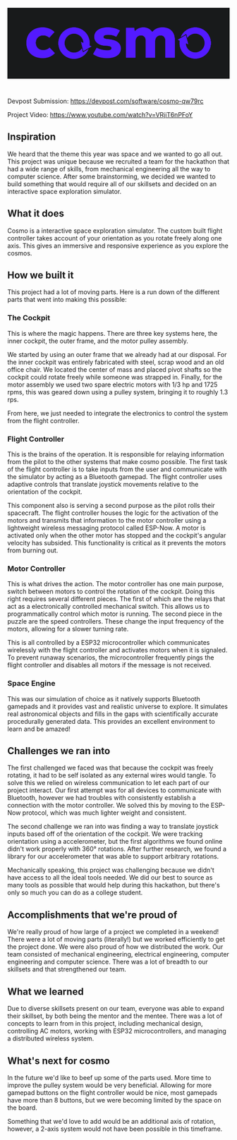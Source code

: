 ![cosmo logo](/assets/cosmo_logo.png)

#

Devpost Submission: https://devpost.com/software/cosmo-qw79rc

Project Video: https://www.youtube.com/watch?v=VRjiT6nPFoY

## Inspiration

We heard that the theme this year was space and we wanted to go all out. This project was unique because we recruited a team for the hackathon that had a wide range of skills, from mechanical engineering all the way to computer science. After some brainstorming, we decided we wanted to build something that would require all of our skillsets and decided on an interactive space exploration simulator.

## What it does

Cosmo is a interactive space exploration simulator. The custom built flight controller takes account of your orientation as you rotate freely along one axis. This gives an immersive and responsive experience as you explore the cosmos.

## How we built it

This project had a lot of moving parts. Here is a run down of the different parts that went into making this possible:

### The Cockpit

This is where the magic happens. There are three key systems here, the inner cockpit, the outer frame, and the motor pulley assembly. 

We started by using an outer frame that we already had at our disposal. For the inner cockpit was entirely fabricated with steel, scrap wood and an old office chair. We located the center of mass and placed pivot shafts so the cockpit could rotate freely while someone was strapped in. Finally, for the motor assembly we used two spare electric motors with 1/3 hp and 1725 rpms, this was geared down using a pulley system, bringing it to roughly 1.3 rps. 

From here, we just needed to integrate the electronics to control the system from the flight controller.

### Flight Controller

This is the brains of the operation. It is responsible for relaying information from the pilot to the other systems that make cosmo possible. The first task of the flight controller is to take inputs from the user and communicate with the simulator by acting as a Bluetooth gamepad. The flight controller uses adaptive controls that translate joystick movements relative to the orientation of the cockpit.

This component also is serving a second purpose as the pilot rolls their spacecraft. The flight controller houses the logic for the activation of the motors and transmits that information to the motor controller using a lightweight wireless messaging protocol called ESP-Now. A motor is activated only when the other motor has stopped and the cockpit's angular velocity has subsided. This functionality is critical as it prevents the motors from burning out.

### Motor Controller

This is what drives the action. The motor controller has one main purpose, switch between motors to control the rotation of the cockpit. Doing this right requires several different pieces. The first of which are the relays that act as a electronically controlled mechanical switch. This allows us to programmatically control which motor is running. The second piece in the puzzle are the speed controllers. These change the input frequency of the motors, allowing for a slower turning rate.

This is all controlled by a ESP32 microcontroller which communicates wirelessly with the flight controller and activates motors when it is signaled. To prevent runaway scenarios, the microcontroller frequently pings the flight controller and disables all motors if the message is not received.

### Space Engine

This was our simulation of choice as it natively supports Bluetooth gamepads and it provides vast and realistic universe to explore. It simulates real astronomical objects and fills in the gaps with scientifically accurate procedurally generated data. This provides an excellent environment to learn and be amazed! 

## Challenges we ran into

The first challenged we faced was that because the cockpit was freely rotating, it had to be self isolated as any external wires would tangle. To solve this we relied on wireless communication to let each part of our project interact. Our first attempt was for all devices to communicate with Bluetooth, however we had troubles with consistently establish a connection with the motor controller. We solved this by moving to the ESP-Now protocol, which was much lighter weight and consistent.

The second challenge we ran into was finding a way to translate joystick inputs based off of the orientation of the cockpit. We were tracking orientation using a accelerometer, but the first algorithms we found online didn't work properly with 360° rotations. After further research, we found a library for our accelerometer that was able to support arbitrary rotations.

Mechanically speaking, this project was challenging because we didn't have access to all the ideal tools needed. We did our best to source as many tools as possible that would help during this hackathon, but there's only so much you can do as a college student.

## Accomplishments that we're proud of

We're really proud of how large of a project we completed in a weekend! There were a lot of moving parts (literally!) but we worked efficiently to get the project done. We were also proud of how we distributed the work. Our team consisted of mechanical engineering, electrical engineering, computer engineering and computer science. There was a lot of breadth to our skillsets and that strengthened our team.

## What we learned

Due to diverse skillsets present on our team, everyone was able to expand their skillset, by both being the mentor and the mentee. There was a lot of concepts to learn from in this project, including mechanical design, controlling AC motors, working with ESP32 microcontrollers, and managing a distributed wireless system.

## What's next for cosmo

In the future we'd like to beef up some of the parts used. More time to improve the pulley system would be very beneficial.  Allowing for more gamepad buttons on the flight controller would be nice, most gamepads have more than 8 buttons, but we were becoming limited by the space on the board.

Something that we'd love to add would be an additional axis of rotation, however, a 2-axis system would not have been possible in this timeframe.

